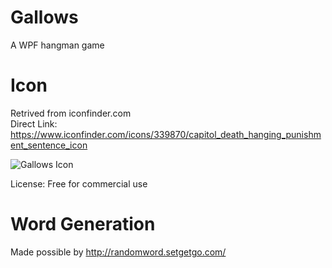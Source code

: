 # Gallows
A WPF hangman game 

# Icon 
Retrived from iconfinder.com  
Direct Link: https://www.iconfinder.com/icons/339870/capitol_death_hanging_punishment_sentence_icon 

![Gallows Icon](https://cdn2.iconfinder.com/data/icons/nasty/60/hanging_death_sentence_capitol_punishment-128.png "Gallows Icon") 

License: Free for commercial use  

# Word Generation 
Made possible by http://randomword.setgetgo.com/
